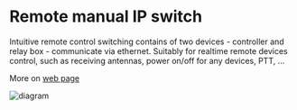 # Remote manual IP switch
Intuitive remote control switching contains of two devices - controller and relay box - communicate via ethernet. Suitably for realtime remote devices control, such as receiving antennas, power on/off for any devices, PTT, ...

More on [web page](https://remoteqth.com/ip-switch.php)

![diagram](https://remoteqth.com/img/slide-ip-sw-07.png)

